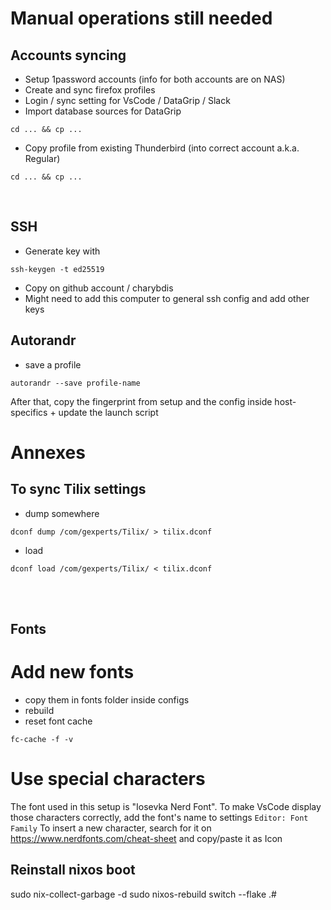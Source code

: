 # Manual operations still needed

## Accounts syncing

- Setup 1password accounts (info for both accounts are on NAS)
- Create and sync firefox profiles
- Login / sync setting for VsCode / DataGrip / Slack
- Import database sources for DataGrip

```
cd ... && cp ...
```

- Copy profile from existing Thunderbird (into correct account a.k.a. Regular)

```
cd ... && cp ...
```

<br />

## SSH

- Generate key with

```
ssh-keygen -t ed25519
```

- Copy on github account / charybdis
- Might need to add this computer to general ssh config and add other keys
  <br />

## Autorandr

- save a profile

```
autorandr --save profile-name
```

After that, copy the fingerprint from setup and the config inside host-specifics + update the launch script
<br />

# Annexes

## To sync Tilix settings

- dump somewhere

```
dconf dump /com/gexperts/Tilix/ > tilix.dconf
```

- load

```
dconf load /com/gexperts/Tilix/ < tilix.dconf
```

<br />
<br />

## Fonts

# Add new fonts

- copy them in fonts folder inside configs
- rebuild
- reset font cache

```
fc-cache -f -v
```

# Use special characters

The font used in this setup is "Iosevka Nerd Font". To make VsCode display those characters correctly, add the font's
name to settings `Editor: Font Family`
To insert a new character, search for it on https://www.nerdfonts.com/cheat-sheet and copy/paste it as Icon

## Reinstall nixos boot

sudo nix-collect-garbage -d
sudo nixos-rebuild switch --flake .#
